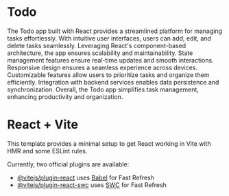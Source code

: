 # Todo

The Todo app built with React provides a streamlined platform for managing tasks effortlessly. With intuitive user interfaces, users can add, edit, and delete tasks seamlessly. Leveraging React's component-based architecture, the app ensures scalability and maintainability. State management features ensure real-time updates and smooth interactions. Responsive design ensures a seamless experience across devices. Customizable features allow users to prioritize tasks and organize them efficiently. Integration with backend services enables data persistence and synchronization. Overall, the Todo app simplifies task management, enhancing productivity and organization.


# React + Vite

This template provides a minimal setup to get React working in Vite with HMR and some ESLint rules.

Currently, two official plugins are available:

- [@vitejs/plugin-react](https://github.com/vitejs/vite-plugin-react/blob/main/packages/plugin-react/README.md) uses [Babel](https://babeljs.io/) for Fast Refresh
- [@vitejs/plugin-react-swc](https://github.com/vitejs/vite-plugin-react-swc) uses [SWC](https://swc.rs/) for Fast Refresh
